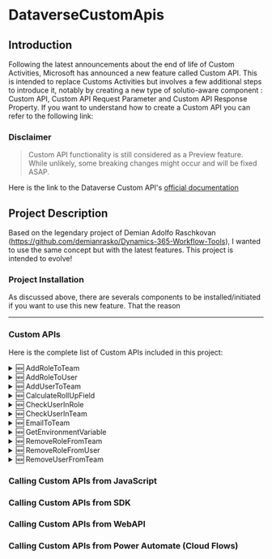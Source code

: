 # DataverseCustomApis

## Introduction

Following the latest announcements about the end of life of Custom Activities, Microsoft has announced a new feature called Custom API.
This is intended to replace Customs Activities but involves a few additional steps to introduce it, notably by creating a new type of solutio-aware component : Custom API, Custom API Request Parameter and Custom API Response Property.
If you want to understand how to create a Custom API you can refer to the following link:

### Disclaimer 
> Custom API functionality is still considered as a Preview feature. While unlikely, some breaking changes might occur and will be fixed ASAP.

Here is the link to the Dataverse Custom API's [official documentation](https://docs.microsoft.com/en-us/powerapps/developer/common-data-service/custom-api)

## Project Description

Based on the legendary project of Demian Adolfo Raschkovan (https://github.com/demianrasko/Dynamics-365-Workflow-Tools), I wanted to use the same concept but with the latest features.
This project is intended to evolve!

### Project Installation

As discussed above, there are severals components to be installed/initiated if you want to use this new feature.
That the reason 

- - - -

### Custom APIs

Here is the complete list of Custom APIs included in this project:

<details>
           <summary>🆕 AddRoleToTeam</summary>
           <p>

This custom API allows you to add a specific security role (using the name or reference to that security role) to a specific user (or to the InitiatingUser if the parameter is not met).</p>
           
InputParameters | Type | Optional
| :---: | :---: | :---:
RoleName  | String | ❌
Role  | EntityReference | ❌
TeamName  | String | ❌
Team  | EntityReference | ❌

</details>
<details>
             <summary>🆕 AddRoleToUser</summary>
           <p>GetEnvironmentVariable description</p>
</details>
<details>
             <summary>🆕 AddUserToTeam</summary>
           <p>ContentClone record</p>
</details>
<details>
             <summary>🆕 CalculateRollUpField</summary>
           <p>ContentClone record</p>
</details>
<details>
             <summary>🆕 CheckUserInRole</summary>
           <p>ContentClone record</p>
</details>
<details>
             <summary>🆕 CheckUserInTeam</summary>
           <p>ContentClone record</p>
</details>
<details>
             <summary>🆕 EmailToTeam</summary>
           <p>ContentClone record</p>
</details>
<details>
             <summary>🆕 GetEnvironmentVariable</summary>
           <p>ContentClone record</p>
</details>
<details>
             <summary>🆕 RemoveRoleFromTeam</summary>
           <p>ContentClone record</p>
</details>
<details>
             <summary>🆕 RemoveRoleFromUser</summary>
           <p>ContentClone record</p>
</details>
<details>
             <summary>🆕 RemoveUserFromTeam</summary>
           <p>ContentClone record</p>
</details>

### Calling Custom APIs from JavaScript
### Calling Custom APIs from SDK
### Calling Custom APIs from WebAPI
### Calling Custom APIs from Power Automate (Cloud Flows)
